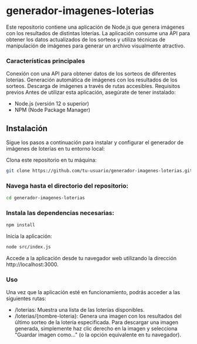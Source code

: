 # generador-imagenes-loterias

Este repositorio contiene una aplicación de Node.js que genera imágenes con los resultados de distintas loterías. La aplicación consume una API para obtener los datos actualizados de los sorteos y utiliza técnicas de manipulación de imágenes para generar un archivo visualmente atractivo.

### Características principales
Conexión con una API para obtener datos de los sorteos de diferentes loterías.
Generación automática de imágenes con los resultados de los sorteos.
Descarga de imágenes a través de rutas accesibles.
Requisitos previos
Antes de utilizar esta aplicación, asegúrate de tener instalado:

- Node.js (versión 12 o superior)
- NPM (Node Package Manager)
## Instalación
Sigue los pasos a continuación para instalar y configurar el generador de imágenes de loterías en tu entorno local:

Clona este repositorio en tu máquina:

```sh
git clone https://github.com/tu-usuario/generador-imagenes-loterias.git
```
### Navega hasta el directorio del repositorio:
```sh
cd generador-imagenes-loterias
```
### Instala las dependencias necesarias:
```sh
npm install
```
Inicia la aplicación:
```sh
node src/index.js
```
Accede a la aplicación desde tu navegador web utilizando la dirección http://localhost:3000.
### Uso
Una vez que la aplicación esté en funcionamiento, podrás acceder a las siguientes rutas:

- /loterias: Muestra una lista de las loterías disponibles.
- /loterias/{nombre-loteria}: Genera una imagen con los resultados del último sorteo de la lotería especificada.
Para descargar una imagen generada, simplemente haz clic derecho en la imagen y selecciona "Guardar imagen como..." (o la opción equivalente en tu navegador).